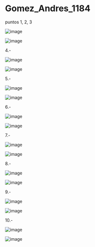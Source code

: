 # Gomez_Andres_1184
puntos 1, 2, 3

![image](https://github.com/user-attachments/assets/7ebd38e5-b05a-4ce9-996e-d87d288223a6)


![image](https://github.com/user-attachments/assets/7d2c9784-237c-4901-bdf0-e097d3f9aaf7)

4.-

![image](https://github.com/user-attachments/assets/a4f75c70-a00b-4f34-bdb8-4fcaa1b92896)


![image](https://github.com/user-attachments/assets/5667299d-901d-46f5-a312-b677452c5341)

5.- 

![image](https://github.com/user-attachments/assets/d2116369-9774-4473-af31-fc3c4192a6d7)


![image](https://github.com/user-attachments/assets/5f74b55b-0e2a-4b8a-a957-7d4776b1b61c)

6.-

![image](https://github.com/user-attachments/assets/f8179965-b491-4b4c-8518-a5958c5c7164)



![image](https://github.com/user-attachments/assets/6938d2b8-d9c1-4768-b1e1-fd84e964d140)

7.-

![image](https://github.com/user-attachments/assets/c68f9c8d-9249-4b3d-b7ad-a0f545dd0b67)


![image](https://github.com/user-attachments/assets/cf9f6e90-e1a1-4653-9cb5-6faa7720123e)


8.-

![image](https://github.com/user-attachments/assets/1a460c48-127d-4586-87ad-9ec9c253f14b)

![image](https://github.com/user-attachments/assets/c1beb4ed-9138-4dda-beb9-a6491f3be6a3)

9.-

![image](https://github.com/user-attachments/assets/6fbab7b9-170a-47e3-b9fe-55f0cc88b4b0)

![image](https://github.com/user-attachments/assets/1230d4b7-daf1-475f-a6e5-e46a96a6799b)

10.-

![image](https://github.com/user-attachments/assets/3f1b5531-a07e-40fb-85e4-e01f158fc2a3)

![image](https://github.com/user-attachments/assets/daa95308-0bca-4042-9f70-318f90f87a2c)








